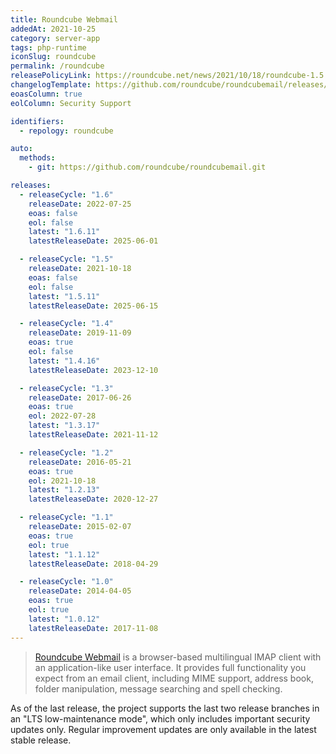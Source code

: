 ```yaml
---
title: Roundcube Webmail
addedAt: 2021-10-25
category: server-app
tags: php-runtime
iconSlug: roundcube
permalink: /roundcube
releasePolicyLink: https://roundcube.net/news/2021/10/18/roundcube-1.5.0-released
changelogTemplate: https://github.com/roundcube/roundcubemail/releases/tag/__LATEST__
eoasColumn: true
eolColumn: Security Support

identifiers:
  - repology: roundcube

auto:
  methods:
    - git: https://github.com/roundcube/roundcubemail.git

releases:
  - releaseCycle: "1.6"
    releaseDate: 2022-07-25
    eoas: false
    eol: false
    latest: "1.6.11"
    latestReleaseDate: 2025-06-01

  - releaseCycle: "1.5"
    releaseDate: 2021-10-18
    eoas: false
    eol: false
    latest: "1.5.11"
    latestReleaseDate: 2025-06-15

  - releaseCycle: "1.4"
    releaseDate: 2019-11-09
    eoas: true
    eol: false
    latest: "1.4.16"
    latestReleaseDate: 2023-12-10

  - releaseCycle: "1.3"
    releaseDate: 2017-06-26
    eoas: true
    eol: 2022-07-28
    latest: "1.3.17"
    latestReleaseDate: 2021-11-12

  - releaseCycle: "1.2"
    releaseDate: 2016-05-21
    eoas: true
    eol: 2021-10-18
    latest: "1.2.13"
    latestReleaseDate: 2020-12-27

  - releaseCycle: "1.1"
    releaseDate: 2015-02-07
    eoas: true
    eol: true
    latest: "1.1.12"
    latestReleaseDate: 2018-04-29

  - releaseCycle: "1.0"
    releaseDate: 2014-04-05
    eoas: true
    eol: true
    latest: "1.0.12"
    latestReleaseDate: 2017-11-08
---
```


> [Roundcube Webmail](https://roundcube.net/) is a browser-based multilingual IMAP client with an
> application-like user interface. It provides full functionality you expect from an email client,
> including MIME support, address book, folder manipulation, message searching and spell checking.

As of the last release, the project supports the last two release branches in an "LTS low-maintenance
mode", which only includes important security updates only. Regular improvement updates are only
available in the latest stable release.
